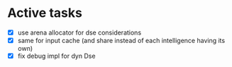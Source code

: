 # Active tasks

* [X] use arena allocator for dse considerations
* [X] same for input cache (and share instead of each intelligence having its own)
* [X] fix debug impl for dyn Dse
